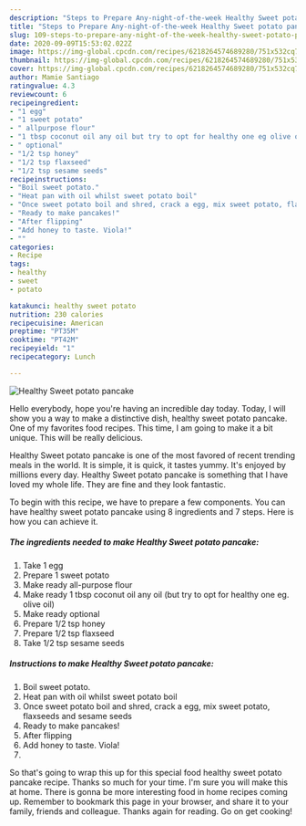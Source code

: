 ```yaml
---
description: "Steps to Prepare Any-night-of-the-week Healthy Sweet potato pancake"
title: "Steps to Prepare Any-night-of-the-week Healthy Sweet potato pancake"
slug: 109-steps-to-prepare-any-night-of-the-week-healthy-sweet-potato-pancake
date: 2020-09-09T15:53:02.022Z
image: https://img-global.cpcdn.com/recipes/6218264574689280/751x532cq70/healthy-sweet-potato-pancake-recipe-main-photo.jpg
thumbnail: https://img-global.cpcdn.com/recipes/6218264574689280/751x532cq70/healthy-sweet-potato-pancake-recipe-main-photo.jpg
cover: https://img-global.cpcdn.com/recipes/6218264574689280/751x532cq70/healthy-sweet-potato-pancake-recipe-main-photo.jpg
author: Mamie Santiago
ratingvalue: 4.3
reviewcount: 6
recipeingredient:
- "1 egg"
- "1 sweet potato"
- " allpurpose flour"
- "1 tbsp coconut oil any oil but try to opt for healthy one eg olive oil"
- " optional"
- "1/2 tsp honey"
- "1/2 tsp flaxseed"
- "1/2 tsp sesame seeds"
recipeinstructions:
- "Boil sweet potato."
- "Heat pan with oil whilst sweet potato boil"
- "Once sweet potato boil and shred, crack a egg, mix sweet potato, flaxseeds and sesame seeds"
- "Ready to make pancakes!"
- "After flipping"
- "Add honey to taste. Viola!"
- ""
categories:
- Recipe
tags:
- healthy
- sweet
- potato

katakunci: healthy sweet potato 
nutrition: 230 calories
recipecuisine: American
preptime: "PT35M"
cooktime: "PT42M"
recipeyield: "1"
recipecategory: Lunch

---
```



![Healthy Sweet potato pancake](https://img-global.cpcdn.com/recipes/6218264574689280/751x532cq70/healthy-sweet-potato-pancake-recipe-main-photo.jpg)

Hello everybody, hope you're having an incredible day today. Today, I will show you a way to make a distinctive dish, healthy sweet potato pancake. One of my favorites food recipes. This time, I am going to make it a bit unique. This will be really delicious.

Healthy Sweet potato pancake is one of the most favored of recent trending meals in the world. It is simple, it is quick, it tastes yummy. It's enjoyed by millions every day. Healthy Sweet potato pancake is something that I have loved my whole life. They are fine and they look fantastic.




To begin with this recipe, we have to prepare a few components. You can have healthy sweet potato pancake using 8 ingredients and 7 steps. Here is how you can achieve it.

##### The ingredients needed to make Healthy Sweet potato pancake:

1. Take 1 egg
1. Prepare 1 sweet potato
1. Make ready  all-purpose flour
1. Make ready 1 tbsp coconut oil any oil (but try to opt for healthy one eg. olive oil)
1. Make ready  optional
1. Prepare 1/2 tsp honey
1. Prepare 1/2 tsp flaxseed
1. Take 1/2 tsp sesame seeds




##### Instructions to make Healthy Sweet potato pancake:

1. Boil sweet potato.
1. Heat pan with oil whilst sweet potato boil
1. Once sweet potato boil and shred, crack a egg, mix sweet potato, flaxseeds and sesame seeds
1. Ready to make pancakes!
1. After flipping
1. Add honey to taste. Viola!
1. 




So that's going to wrap this up for this special food healthy sweet potato pancake recipe. Thanks so much for your time. I'm sure you will make this at home. There is gonna be more interesting food in home recipes coming up. Remember to bookmark this page in your browser, and share it to your family, friends and colleague. Thanks again for reading. Go on get cooking!
